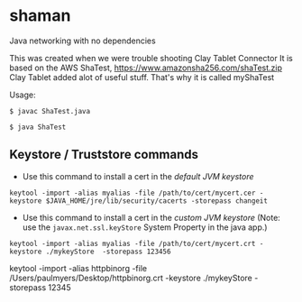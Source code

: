 # shaman
Java networking with no dependencies

This was created when we were trouble shooting Clay Tablet Connector
It is based on the AWS ShaTest, https://www.amazonsha256.com/shaTest.zip
Clay Tablet added alot of useful stuff. That's why it is called myShaTest

Usage:

`$ javac ShaTest.java`

`$ java ShaTest`

## Keystore / Truststore commands

* Use this command to install a cert in the *_default JVM keystore_*

```
keytool -import -alias myalias -file /path/to/cert/mycert.cer -keystore $JAVA_HOME/jre/lib/security/cacerts -storepass changeit
```

* Use this command to install a cert in the *_custom JVM keystore_*
(Note: use the `javax.net.ssl.keyStore` System Property in the java app.)

```
keytool -import -alias myalias -file /path/to/cert/mycert.crt -keystore ./mykeyStore  -storepass 123456
```



keytool -import -alias httpbinorg -file /Users/paulmyers/Desktop/httpbinorg.crt -keystore ./mykeyStore  -storepass 12345
